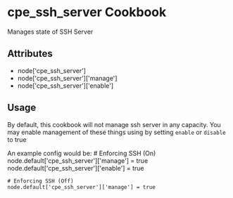 cpe_ssh_server Cookbook
========================
Manages state of SSH Server


Attributes
----------
* node['cpe_ssh_server']
* node['cpe_ssh_server']['manage']
* node['cpe_ssh_server']['enable']

Usage
-----
By default, this cookbook will not manage ssh server in any capacity. You may enable management of these things using by setting `enable` or `disable` to true


An example config would be:
    # Enforcing SSH (On)
    node.default['cpe_ssh_server']['manage'] = true
    node.default['cpe_ssh_server']['enable'] = true

    # Enforcing SSH (Off)
    node.default['cpe_ssh_server']['manage'] = true
